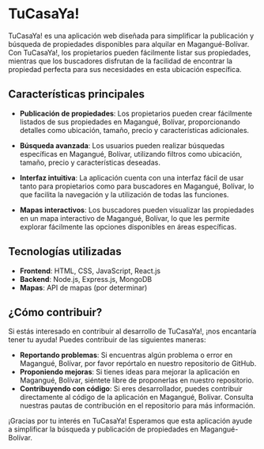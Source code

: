 # TuCasaYa!

TuCasaYa! es una aplicación web diseñada para simplificar la publicación y búsqueda de propiedades disponibles para alquilar en Magangué-Bolívar. Con TuCasaYa!, los propietarios pueden fácilmente listar sus propiedades, mientras que los buscadores disfrutan de la facilidad de encontrar la propiedad perfecta para sus necesidades en esta ubicación específica.

## Características principales

- **Publicación de propiedades**: Los propietarios pueden crear fácilmente listados de sus propiedades en Magangué, Bolívar, proporcionando detalles como ubicación, tamaño, precio y características adicionales.

- **Búsqueda avanzada**: Los usuarios pueden realizar búsquedas específicas en Magangué, Bolívar, utilizando filtros como ubicación, tamaño, precio y características deseadas.

- **Interfaz intuitiva**: La aplicación cuenta con una interfaz fácil de usar tanto para propietarios como para buscadores en Magangué, Bolívar, lo que facilita la navegación y la utilización de todas las funciones.

- **Mapas interactivos**: Los buscadores pueden visualizar las propiedades en un mapa interactivo de Magangué, Bolívar, lo que les permite explorar fácilmente las opciones disponibles en áreas específicas.

## Tecnologías utilizadas

- **Frontend**: HTML, CSS, JavaScript, React.js
- **Backend**: Node.js, Express.js, MongoDB
- **Mapas**: API de mapas (por determinar)

## ¿Cómo contribuir?

Si estás interesado en contribuir al desarrollo de TuCasaYa!, ¡nos encantaría tener tu ayuda! Puedes contribuir de las siguientes maneras:

- **Reportando problemas**: Si encuentras algún problema o error en Magangué, Bolívar, por favor repórtalo en nuestro repositorio de GitHub.
- **Proponiendo mejoras**: Si tienes ideas para mejorar la aplicación en Magangué, Bolívar, siéntete libre de proponerlas en nuestro repositorio.
- **Contribuyendo con código**: Si eres desarrollador, puedes contribuir directamente al código de la aplicación en Magangué, Bolívar. Consulta nuestras pautas de contribución en el repositorio para más información.

¡Gracias por tu interés en TuCasaYa! Esperamos que esta aplicación ayude a simplificar la búsqueda y publicación de propiedades en Magangué-Bolívar.
